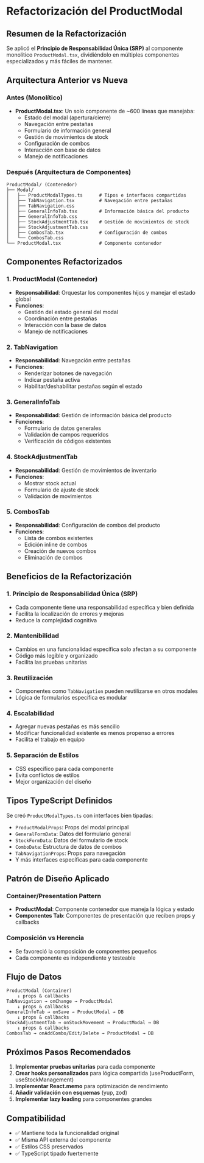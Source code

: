 # Refactorización del ProductModal

## Resumen de la Refactorización

Se aplicó el **Principio de Responsabilidad Única (SRP)** al componente monolítico `ProductModal.tsx`, dividiéndolo en múltiples componentes especializados y más fáciles de mantener.

## Arquitectura Anterior vs Nueva

### Antes (Monolítico)
- **ProductModal.tsx**: Un solo componente de ~600 líneas que manejaba:
  - Estado del modal (apertura/cierre)
  - Navegación entre pestañas
  - Formulario de información general
  - Gestión de movimientos de stock
  - Configuración de combos
  - Interacción con base de datos
  - Manejo de notificaciones

### Después (Arquitectura de Componentes)

```
ProductModal/ (Contenedor)
├── Modal/
│   ├── ProductModalTypes.ts      # Tipos e interfaces compartidas
│   ├── TabNavigation.tsx         # Navegación entre pestañas
│   ├── TabNavigation.css
│   ├── GeneralInfoTab.tsx        # Información básica del producto
│   ├── GeneralInfoTab.css
│   ├── StockAdjustmentTab.tsx    # Gestión de movimientos de stock
│   ├── StockAdjustmentTab.css
│   ├── CombosTab.tsx             # Configuración de combos
│   └── CombosTab.css
└── ProductModal.tsx              # Componente contenedor
```

## Componentes Refactorizados

### 1. ProductModal (Contenedor)
- **Responsabilidad**: Orquestar los componentes hijos y manejar el estado global
- **Funciones**: 
  - Gestión del estado general del modal
  - Coordinación entre pestañas
  - Interacción con la base de datos
  - Manejo de notificaciones

### 2. TabNavigation
- **Responsabilidad**: Navegación entre pestañas
- **Funciones**:
  - Renderizar botones de navegación
  - Indicar pestaña activa
  - Habilitar/deshabilitar pestañas según el estado

### 3. GeneralInfoTab
- **Responsabilidad**: Gestión de información básica del producto
- **Funciones**:
  - Formulario de datos generales
  - Validación de campos requeridos
  - Verificación de códigos existentes

### 4. StockAdjustmentTab
- **Responsabilidad**: Gestión de movimientos de inventario
- **Funciones**:
  - Mostrar stock actual
  - Formulario de ajuste de stock
  - Validación de movimientos

### 5. CombosTab
- **Responsabilidad**: Configuración de combos del producto
- **Funciones**:
  - Lista de combos existentes
  - Edición inline de combos
  - Creación de nuevos combos
  - Eliminación de combos

## Beneficios de la Refactorización

### 1. **Principio de Responsabilidad Única (SRP)**
- Cada componente tiene una responsabilidad específica y bien definida
- Facilita la localización de errores y mejoras
- Reduce la complejidad cognitiva

### 2. **Mantenibilidad**
- Cambios en una funcionalidad específica solo afectan a su componente
- Código más legible y organizado
- Facilita las pruebas unitarias

### 3. **Reutilización**
- Componentes como `TabNavigation` pueden reutilizarse en otros modales
- Lógica de formularios específica es modular

### 4. **Escalabilidad**
- Agregar nuevas pestañas es más sencillo
- Modificar funcionalidad existente es menos propenso a errores
- Facilita el trabajo en equipo

### 5. **Separación de Estilos**
- CSS específico para cada componente
- Evita conflictos de estilos
- Mejor organización del diseño

## Tipos TypeScript Definidos

Se creó `ProductModalTypes.ts` con interfaces bien tipadas:

- `ProductModalProps`: Props del modal principal
- `GeneralFormData`: Datos del formulario general
- `StockFormData`: Datos del formulario de stock
- `ComboData`: Estructura de datos de combos
- `TabNavigationProps`: Props para navegación
- Y más interfaces específicas para cada componente

## Patrón de Diseño Aplicado

### Container/Presentation Pattern
- **ProductModal**: Componente contenedor que maneja la lógica y estado
- **Componentes Tab**: Componentes de presentación que reciben props y callbacks

### Composición vs Herencia
- Se favoreció la composición de componentes pequeños
- Cada componente es independiente y testeable

## Flujo de Datos

```
ProductModal (Container)
    ↓ props & callbacks
TabNavigation → onChange → ProductModal
    ↓ props & callbacks  
GeneralInfoTab → onSave → ProductModal → DB
    ↓ props & callbacks
StockAdjustmentTab → onStockMovement → ProductModal → DB
    ↓ props & callbacks
CombosTab → onAddCombo/Edit/Delete → ProductModal → DB
```

## Próximos Pasos Recomendados

1. **Implementar pruebas unitarias** para cada componente
2. **Crear hooks personalizados** para lógica compartida (useProductForm, useStockManagement)
3. **Implementar React.memo** para optimización de rendimiento
4. **Añadir validación con esquemas** (yup, zod)
5. **Implementar lazy loading** para componentes grandes

## Compatibilidad

- ✅ Mantiene toda la funcionalidad original
- ✅ Misma API externa del componente
- ✅ Estilos CSS preservados
- ✅ TypeScript tipado fuertemente
